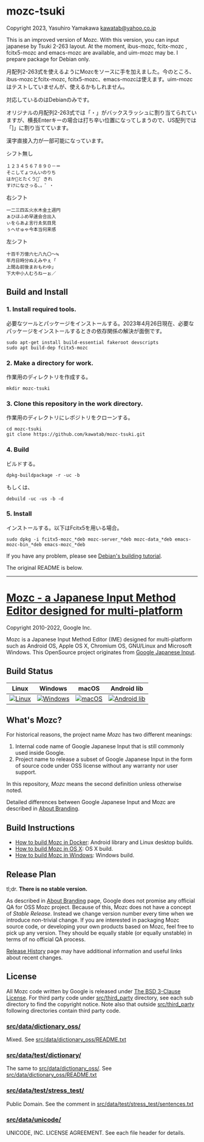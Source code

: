 mozc-tsuki
===================================

Copyright 2023, Yasuhiro Yamakawa <kawatab@yahoo.co.jp>

This is an improved version of Mozc. With this version, you can input japanese by Tsuki 2-263 layout. At the moment, ibus-mozc, fcitx-mozc , fcitx5-mozc and emacs-mozc are available, and uim-mozc may be. I prepare package for Debian only.

月配列2-263式を使えるようにMozcをソースに手を加えました。今のところ、ibus-mozcとfcitx-mozc, fcitx5-mozc、emacs-mozcは使えます。uim-mozcはテストしていませんが、使えるかもしれません。

対応しているのはDebianのみです。

オリジナルの月配列2-263式では「・」がバックスラッシュに割り当てられていますが、横長Enterキーの場合は打ち辛い位置になってしまうので、US配列では「]」に割り当てています。

漢字直接入力が一部可能になっています。

シフト無し

```
１２３４５６７８９０－＝
そこしてょつんいのりち
はか゗とたくう゘゛きれ
すけになさっる、。゜・
```

右シフト

```
一二三四五火水木金土週円
ぁひほふめ早速会合出入
ぃをらあよ言行ゑ気目見
ぅへせゅゃ今本当何来感
```

左シフト

```
十百千万億六七八九〇〜≒
年月日時分ぬえみやぇ「　
上間ゐ前後まおもわゆ」
下大中小人むろねーぉ／
```


Build and Install
------------

### 1. Install required tools.
必要なツールとパッケージをインストールする。2023年4月26日現在、必要なパッケージをインストールするときの依存関係の解決が面倒です。
```
sudo apt-get install build-essential fakeroot devscripts
sudo apt build-dep fcitx5-mozc
```
  
### 2. Make a directory for work.
作業用のディレクトリを作成する。

```
mkdir mozc-tsuki
```

### 3. Clone this repository in the work directory.
作業用のディレクトリにレポジトリをクローンする。

```
cd mozc-tsuki
git clone https://github.com/kawatab/mozc-tsuki.git 
```

### 4. Build
ビルドする。

```
dpkg-buildpackage -r -uc -b
```

もしくは、

```
debuild -uc -us -b -d
```

### 5. Install
インストールする。以下はFcitx5を用いる場合。

```
sudo dpkg -i fcitx5-mozc_*deb mozc-server_*deb mozc-data_*deb emacs-mozc-bin_*deb emacs-mozc_*deb
```

If you have any problem, please see [Debian's building tutorial](https://wiki.debian.org/BuildingTutorial).

The original README is below.

---------

[Mozc - a Japanese Input Method Editor designed for multi-platform](https://github.com/google/mozc)
===================================

Copyright 2010-2022, Google Inc.

Mozc is a Japanese Input Method Editor (IME) designed for multi-platform such as
Android OS, Apple OS X, Chromium OS, GNU/Linux and Microsoft Windows.  This
OpenSource project originates from
[Google Japanese Input](http://www.google.com/intl/ja/ime/).

Build Status
------------

| Linux | Windows | macOS | Android lib |
|:-----:|:-------:|:-----:|:-----------:|
| [![Linux](https://github.com/google/mozc/actions/workflows/linux.yaml/badge.svg)](https://github.com/google/mozc/actions/workflows/linux.yaml) | [![Windows](https://github.com/google/mozc/actions/workflows/windows.yaml/badge.svg)](https://github.com/google/mozc/actions/workflows/windows.yaml) | [![macOS](https://github.com/google/mozc/actions/workflows/macos.yaml/badge.svg)](https://github.com/google/mozc/actions/workflows/macos.yaml) | [![Android lib](https://github.com/google/mozc/actions/workflows/android.yaml/badge.svg)](https://github.com/google/mozc/actions/workflows/android.yaml) |


What's Mozc?
------------
For historical reasons, the project name *Mozc* has two different meanings:

1. Internal code name of Google Japanese Input that is still commonly used
   inside Google.
2. Project name to release a subset of Google Japanese Input in the form of
   source code under OSS license without any warranty nor user support.

In this repository, *Mozc* means the second definition unless otherwise noted.

Detailed differences between Google Japanese Input and Mozc are described in [About Branding](docs/about_branding.md).

Build Instructions
------------------

* [How to build Mozc in Docker](docs/build_mozc_in_docker.md): Android library and Linux desktop builds.
* [How to build Mozc in OS X](docs/build_mozc_in_osx.md): OS X build.
* [How to build Mozc in Windows](docs/build_mozc_in_windows.md): Windows build.

Release Plan
------------

tl;dr. **There is no stable version.**

As described in [About Branding](docs/about_branding.md) page, Google does
not promise any official QA for OSS Mozc project.  Because of this,
Mozc does not have a concept of *Stable Release*.  Instead we change version
number every time when we introduce non-trivial change.  If you are
interested in packaging Mozc source code, or developing your own products
based on Mozc, feel free to pick up any version.  They should be equally
stable (or equally unstable) in terms of no official QA process.

[Release History](docs/release_history.md) page may have additional
information and useful links about recent changes.

License
-------

All Mozc code written by Google is released under
[The BSD 3-Clause License](http://opensource.org/licenses/BSD-3-Clause).
For third party code under [src/third_party](src/third_party) directory,
see each sub directory to find the copyright notice.  Note also that
outside [src/third_party](src/third_party) following directories contain
third party code.

### [src/data/dictionary_oss/](src/data/dictionary_oss)
Mixed.
See [src/data/dictionary_oss/README.txt](src/data/dictionary_oss/README.txt)

### [src/data/test/dictionary/](src/data/test/dictionary)
The same to [src/data/dictionary_oss/](src/data/dictionary_oss).
See [src/data/dictionary_oss/README.txt](src/data/dictionary_oss/README.txt)

### [src/data/test/stress_test/](src/data/test/stress_test)
Public Domain.  See the comment in
[src/data/test/stress_test/sentences.txt](src/data/test/stress_test/sentences.txt)

### [src/data/unicode/](src/data/unicode)
UNICODE, INC. LICENSE AGREEMENT.
See each file header for details.
